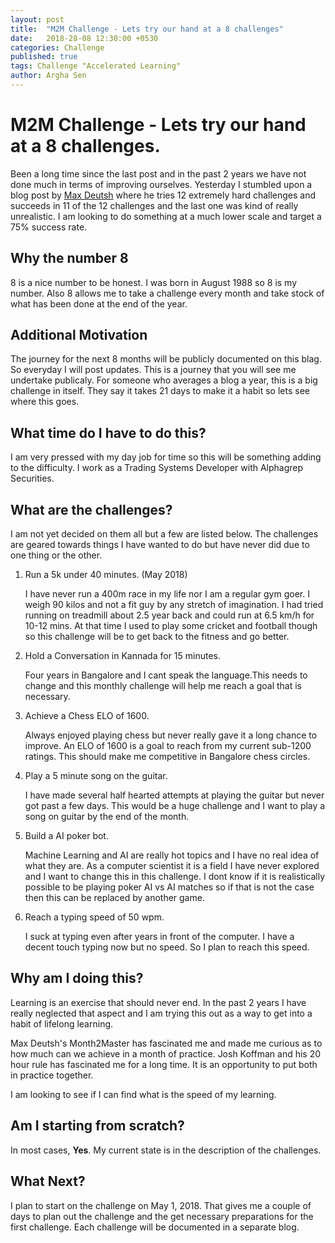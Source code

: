 ```yaml
---
layout: post
title:  "M2M Challenge - Lets try our hand at a 8 challenges"
date:   2018-28-08 12:30:00 +0530
categories: Challenge
published: true
tags: Challenge "Accelerated Learning"
author: Argha Sen
---
```

# M2M Challenge - Lets try our hand at a 8 challenges.
Been a long time since the last post and in the past 2 years we have not done much in terms of improving ourselves. Yesterday I stumbled upon a blog post by [Max Deutsh](https://medium.com/@maxdeutsch/m2m-day-1-completing-12-ridiculously-hard-challenges-in-12-months-9843700c741f) where he tries 12 extremely hard challenges and succeeds in 11 of the 12 challenges and the last one was kind of really unrealistic. I am looking to do something at a much lower scale and target a 75% success rate. 

## Why the number 8
8 is a nice number to be honest. I was born in August 1988 so 8 is my number. Also 8 allows me to take a challenge every month and take stock of what has been done at the end of the year. 

## Additional Motivation
The journey for the next 8 months will be publicly documented on this blag. So everyday I will post updates. This is a journey that you will see me undertake publicaly. For someone who averages a blog a year, this is a big challenge in itself. They say it takes 21 days to make it a habit so lets see where this goes.

## What time do I have to do this?
I am very pressed with my day job for time so this will be something adding to the difficulty. I work as a Trading Systems Developer with Alphagrep Securities. 

## What are the challenges?

I am not yet decided on them all but a few are listed below. The challenges are geared towards things I have wanted to do but have never did due to one thing or the other.

1. Run a 5k under 40 minutes. (May 2018)

   I have never run a 400m race in my life nor I am a regular gym goer. I weigh 90 kilos and not a fit guy by any stretch of imagination. I had tried running on treadmill about 2.5 year back and could run at 6.5 km/h for 10-12 mins. At that time I used to play some cricket and football though so this challenge will be to get back to the fitness and go better. 

2. Hold a Conversation in Kannada for 15 minutes.

    Four years in Bangalore and I cant speak the language.This needs to change and this monthly challenge will help me reach a goal that is necessary.

3. Achieve a Chess ELO of 1600.

    Always enjoyed playing chess but never really gave it a long chance to improve. An ELO of 1600 is a goal to reach from my current sub-1200 ratings. This should make me competitive in Bangalore chess circles. 

4. Play a 5 minute song on the guitar.

    I have made several half hearted attempts at playing the guitar but never got past a few days. This would be a huge challenge and I want to play a song on guitar by the end of the month.

5. Build a AI poker bot.

    Machine Learning and AI are really hot topics and I have no real idea of what they are. As a computer scientist it is a field I have never explored and I want to change this in this challenge. I dont know if it is realistically possible to be playing poker AI vs AI matches so if that is not the case then this can be replaced by another game.

6. Reach a typing speed of 50 wpm.

    I suck at typing even after years in front of the computer. I have a decent touch typing now but no speed. So I plan to reach this speed.


## Why am I doing this?
Learning is an exercise that should never end. In the past 2 years I have really neglected that aspect and I am trying this out as a way to get into a habit of lifelong learning.

Max Deutsh's Month2Master has fascinated me and made me curious as to how much can we achieve in a month of practice. Josh Koffman and his 20 hour rule has fascinated me for a long time. It is an opportunity to put both in practice together.

I am looking to see if I can find what is the speed of my learning.

## Am I starting from scratch?
In most cases, **Yes**. My current state is in the description of the challenges.

## What Next?
I plan to start on the challenge on May 1, 2018. That gives me a couple of days to plan out the challenge and the get necessary preparations for the first challenge. Each challenge will be documented in a separate blog.

